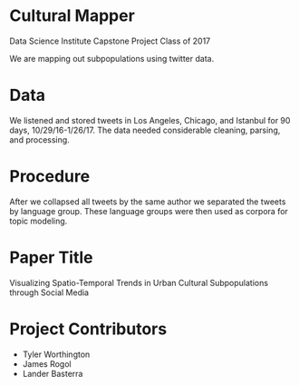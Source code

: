 # Cultural Mapper
Data Science Institute Capstone Project Class of 2017

We are mapping out subpopulations using twitter data.

# Data
We listened and stored tweets in Los Angeles, Chicago, and Istanbul for 90 days, 10/29/16-1/26/17. The data needed considerable cleaning, parsing, and processing.

# Procedure
After we collapsed all tweets by the same author we separated the tweets by language group. These language groups were then used as corpora for topic modeling.

# Paper Title
Visualizing Spatio-Temporal Trends in Urban Cultural Subpopulations through Social Media

# Project Contributors
* Tyler Worthington
* James Rogol
* Lander Basterra
